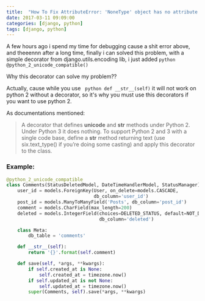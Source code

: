 ```yaml
---
title:  "How To Fix AttributeError: 'NoneType' object has no attribute '_meta'"
date: 2017-03-11 09:09:00
categories: [django, python]
tags: [django, python]
---
```

A few hours ago i spend my time for debugging cause a shit error above, and theeennn after a long time, finally i can solved this problem, with a simple decorator from django.utils.encoding lib, i just added ```python @python_2_unicode_compatible()```

Why this decorator can solve my problem??

Actually, cause while you use ``` python def __str__(self)``` it will not work on python 2 without a decorator, so it's why you must use this decorators if you want to use python 2.

As documentations mentioned:
>A decorator that defines __unicode__ and __str__ methods under Python 2. Under Python 3 it does nothing.
>To support Python 2 and 3 with a single code base, define a __str__ method returning text (use six.text_type() if you’re doing some casting) and apply this decorator to the class.

### Example:
``` python
@python_2_unicode_compatible
class Comments(StatusDeletedModel, DateTimeHandlerModel, StatusManager):
    user_id = models.ForeignKey(User, on_delete=models.CASCADE,
                                db_column='user_id')
    post_id = models.ManyToManyField('Posts', db_column='post_id')
    comment = models.CharField(max_length=200)
    deleted = models.IntegerField(choices=DELETED_STATUS, default=NOT_DELETED,
                                  db_column='deleted')

    class Meta:
        db_table = 'comments'

    def __str__(self):
        return '{}'.format(self.comment)

    def save(self, *args, **kwargs):
        if self.created_at is None:
            self.created_at = timezone.now()
        if self.updated_at is not None:
            self.updated_at = timezone.now()
        super(Comments, self).save(*args, **kwargs)
```
